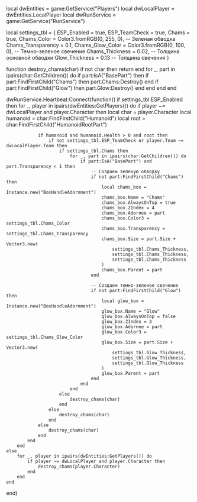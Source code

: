 local dwEntities = game:GetService("Players")
local dwLocalPlayer = dwEntities.LocalPlayer 
local dwRunService = game:GetService("RunService")

local settings_tbl = {
    ESP_Enabled = true,
    ESP_TeamCheck = true,
    Chams = true,
    Chams_Color = Color3.fromRGB(0, 255, 0),      -- Зеленая обводка
    Chams_Transparency = 0.1,
    Chams_Glow_Color = Color3.fromRGB(0, 100, 0), -- Темно-зеленое свечение
    Chams_Thickness = 0.02,                       -- Толщина основной обводки
    Glow_Thickness = 0.13                         -- Толщина свечения
}

function destroy_chams(char)
    if not char then return end
    for _, part in ipairs(char:GetChildren()) do 
        if part:IsA("BasePart") then
            if part:FindFirstChild("Chams") then
                part.Chams:Destroy()
            end
            if part:FindFirstChild("Glow") then
                part.Glow:Destroy()
            end
        end
    end 
end

dwRunService.Heartbeat:Connect(function()
    if settings_tbl.ESP_Enabled then
        for _, player in ipairs(dwEntities:GetPlayers()) do 
            if player ~= dwLocalPlayer and player.Character then
                local char = player.Character
                local humanoid = char:FindFirstChild("Humanoid")
                local root = char:FindFirstChild("HumanoidRootPart")
                
                if humanoid and humanoid.Health > 0 and root then
                    if not settings_tbl.ESP_TeamCheck or player.Team ~= dwLocalPlayer.Team then
                        if settings_tbl.Chams then
                            for _, part in ipairs(char:GetChildren()) do 
                                if part:IsA("BasePart") and part.Transparency < 1 then
                                    -- Создаем зеленую обводку
                                    if not part:FindFirstChild("Chams") then
                                        local chams_box = Instance.new("BoxHandleAdornment")
                                        chams_box.Name = "Chams"
                                        chams_box.AlwaysOnTop = true 
                                        chams_box.ZIndex = 4 
                                        chams_box.Adornee = part
                                        chams_box.Color3 = settings_tbl.Chams_Color
                                        chams_box.Transparency = settings_tbl.Chams_Transparency
                                        chams_box.Size = part.Size + Vector3.new(
                                            settings_tbl.Chams_Thickness,
                                            settings_tbl.Chams_Thickness,
                                            settings_tbl.Chams_Thickness
                                        )
                                        chams_box.Parent = part
                                    end
                                    
                                    -- Создаем темно-зеленое свечение
                                    if not part:FindFirstChild("Glow") then
                                        local glow_box = Instance.new("BoxHandleAdornment")
                                        glow_box.Name = "Glow"
                                        glow_box.AlwaysOnTop = false 
                                        glow_box.ZIndex = 3 
                                        glow_box.Adornee = part
                                        glow_box.Color3 = settings_tbl.Chams_Glow_Color
                                        glow_box.Size = part.Size + Vector3.new(
                                            settings_tbl.Glow_Thickness,
                                            settings_tbl.Glow_Thickness,
                                            settings_tbl.Glow_Thickness
                                        )
                                        glow_box.Parent = part
                                    end
                                end
                            end
                        else
                            destroy_chams(char)
                        end
                    else
                        destroy_chams(char)
                    end
                else
                    destroy_chams(char)
                end
            end
        end
    else 
        for _, player in ipairs(dwEntities:GetPlayers()) do 
            if player ~= dwLocalPlayer and player.Character then
                destroy_chams(player.Character)
            end
        end
    end
end)
